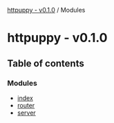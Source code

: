 [httpuppy - v0.1.0](README.md) / Modules

# httpuppy - v0.1.0

## Table of contents

### Modules

- [index](modules/index.md)
- [router](modules/router.md)
- [server](modules/server.md)
